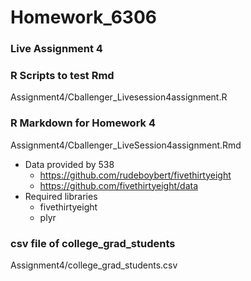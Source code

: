 # Homework_6306

### Live Assignment 4
### R Scripts to test Rmd
Assignment4/Cballenger_Livesession4assignment.R

### R Markdown for Homework 4
Assignment4/Cballenger_LiveSession4assignment.Rmd
* Data provided by 538
    + https://github.com/rudeboybert/fivethirtyeight
    + https://github.com/fivethirtyeight/data
* Required libraries
    + fivethirtyeight
    + plyr

### csv file of college_grad_students
Assignment4/college_grad_students.csv

